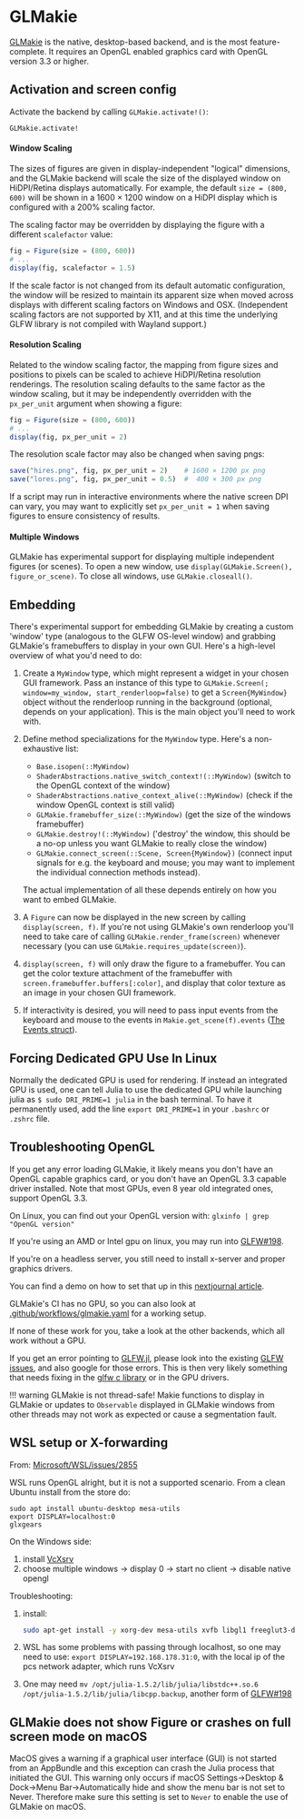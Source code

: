 # GLMakie

[GLMakie](https://github.com/MakieOrg/Makie.jl/tree/master/GLMakie) is the native, desktop-based backend, and is the most feature-complete.
It requires an OpenGL enabled graphics card with OpenGL version 3.3 or higher.

## Activation and screen config

Activate the backend by calling `GLMakie.activate!()`:

```@docs
GLMakie.activate!
```

#### Window Scaling

The sizes of figures are given in display-independent "logical" dimensions, and the
GLMakie backend will scale the size of the displayed window on HiDPI/Retina displays
automatically.
For example, the default `size = (800, 600)` will be shown in a 1600 × 1200 window
on a HiDPI display which is configured with a 200% scaling factor.

The scaling factor may be overridden by displaying the figure with a different
`scalefactor` value:
```julia
fig = Figure(size = (800, 600))
# ...
display(fig, scalefactor = 1.5)
```

If the scale factor is not changed from its default automatic configuration, the window
will be resized to maintain its apparent size when moved across displays with different
scaling factors on Windows and OSX.
(Independent scaling factors are not supported by X11, and at this time the underlying
GLFW library is not compiled with Wayland support.)

#### Resolution Scaling

Related to the window scaling factor, the mapping from figure sizes and positions to pixels
can be scaled to achieve HiDPI/Retina resolution renderings.
The resolution scaling defaults to the same factor as the window scaling, but it may
be independently overridden with the `px_per_unit` argument when showing a figure:
```julia
fig = Figure(size = (800, 600))
# ...
display(fig, px_per_unit = 2)
```

The resolution scale factor may also be changed when saving pngs:
```julia
save("hires.png", fig, px_per_unit = 2)    # 1600 × 1200 px png
save("lores.png", fig, px_per_unit = 0.5)  #  400 × 300 px png
```
If a script may run in interactive environments where the native screen DPI can vary,
you may want to explicitly set `px_per_unit = 1` when saving figures to ensure consistency
of results.


#### Multiple Windows

GLMakie has experimental support for displaying multiple independent figures (or scenes). To open a new window, use `display(GLMakie.Screen(), figure_or_scene)`. To close all windows, use `GLMakie.closeall()`.

## Embedding

There's experimental support for embedding GLMakie by creating a custom 'window'
type (analogous to the GLFW OS-level window) and grabbing GLMakie's framebuffers
to display in your own GUI. Here's a high-level overview of what you'd need to
do:

1. Create a `MyWindow` type, which might represent a widget in your chosen GUI
   framework. Pass an instance of this type to `GLMakie.Screen(;
   window=my_window, start_renderloop=false)` to get a `Screen{MyWindow}`
   object without the renderloop running in the background (optional, depends on
   your application). This is the main object you'll need to work with.
1. Define method specializations for the `MyWindow` type. Here's a
   non-exhaustive list:

   - `Base.isopen(::MyWindow)`
   - `ShaderAbstractions.native_switch_context!(::MyWindow)` (switch to the
     OpenGL context of the window)
   - `ShaderAbstractions.native_context_alive(::MyWindow)` (check if the window
     OpenGL context is still valid)
   - `GLMakie.framebuffer_size(::MyWindow)` (get the size of the windows framebuffer)
   - `GLMakie.destroy!(::MyWindow)` ('destroy' the window, this should be a no-op
     unless you want GLMakie to really close the window)
   - `GLMakie.connect_screen(::Scene, Screen{MyWindow})` (connect input signals
     for e.g. the keyboard and mouse; you may want to implement the individual
     connection methods instead).

   The actual implementation of all these depends entirely on how you want to
   embed GLMakie.
1. A `Figure` can now be displayed in the new screen by calling `display(screen,
   f)`. If you're not using GLMakie's own renderloop you'll need to take care of
   calling `GLMakie.render_frame(screen)` whenever necessary (you can use
   `GLMakie.requires_update(screen)`).
1. `display(screen, f)` will only draw the figure to a framebuffer. You can get
   the color texture attachment of the framebuffer with
   `screen.framebuffer.buffers[:color]`, and display that color texture as an
   image in your chosen GUI framework.
1. If interactivity is desired, you will need to pass input events from the
   keyboard and mouse to the events in `Makie.get_scene(f).events` ([The Events
   struct](@ref)).

## Forcing Dedicated GPU Use In Linux

Normally the dedicated GPU is used for rendering.
If instead an integrated GPU is used, one can tell Julia to use the dedicated GPU while launching julia as `$ sudo DRI_PRIME=1 julia` in the bash terminal.
To have it permanently used, add the line `export DRI_PRIME=1` in  your `.bashrc` or `.zshrc` file.

## Troubleshooting OpenGL

If you get any error loading GLMakie, it likely means you don't have an OpenGL capable graphics card, or you don't have an OpenGL 3.3 capable driver installed.
Note that most GPUs, even 8 year old integrated ones, support OpenGL 3.3.

On Linux, you can find out your OpenGL version with:
`glxinfo | grep "OpenGL version"`

If you're using an AMD or Intel gpu on linux, you may run into [GLFW#198](https://github.com/JuliaGL/GLFW.jl/issues/198).

If you're on a headless server, you still need to install x-server and
proper graphics drivers.

You can find a demo on how to set that up in this [nextjournal article](https://nextjournal.com/sdanisch/GLMakie-nogpu).

GLMakie's CI has no GPU, so you can also look at [.github/workflows/glmakie.yaml](https://github.com/MakieOrg/Makie.jl/blob/master/.github/workflows/glmakie.yaml) for a working setup.

If none of these work for you, take a look at the other backends, which all work without a GPU.

If you get an error pointing to [GLFW.jl](https://github.com/JuliaGL/GLFW.jl), please look into the existing [GLFW issues](https://github.com/JuliaGL/GLFW.jl/issues), and also google for those errors. This is then very likely something that needs fixing in the  [glfw c library](https://github.com/glfw/glfw) or in the GPU drivers.

!!! warning
    GLMakie is not thread-safe! Makie functions to display in GLMakie or updates to `Observable` displayed in GLMakie windows from other threads may not work as expected or cause a segmentation fault.

## WSL setup or X-forwarding

From: [Microsoft/WSL/issues/2855](https://github.com/Microsoft/WSL/issues/2855#issuecomment-358861903)

WSL runs OpenGL alright, but it is not a supported scenario.
From a clean Ubuntu install from the store do:

```
sudo apt install ubuntu-desktop mesa-utils
export DISPLAY=localhost:0
glxgears
```

On the Windows side:

1) install [VcXsrv](https://sourceforge.net/projects/vcxsrv/)
2) choose multiple windows -> display 0 -> start no client -> disable native opengl

Troubleshooting:

1. install:

   ```sh
   sudo apt-get install -y xorg-dev mesa-utils xvfb libgl1 freeglut3-dev libxrandr-dev libxinerama-dev libxcursor-dev libxi-dev libxext-dev
   ```

2. WSL has some problems with passing through localhost, so one may need to use: `export DISPLAY=192.168.178.31:0`, with the local ip of the pcs network adapter, which runs VcXsrv

3. One may need `mv /opt/julia-1.5.2/lib/julia/libstdc++.so.6 /opt/julia-1.5.2/lib/julia/libcpp.backup`, another form of [GLFW#198](https://github.com/JuliaGL/GLFW.jl/issues/198)

## GLMakie does not show Figure or crashes on full screen mode on macOS

MacOS gives a warning if a graphical user interface (GUI) is not started from an AppBundle and this exception can crash the Julia process that initiated the GUI. 
This warning only occurs if macOS Settings->Desktop & Dock->Menu Bar->Automatically hide and show the menu bar is not set to Never.
Therefore make sure this setting is set to `Never` to enable the use of GLMakie on macOS.
